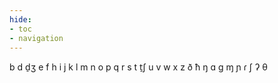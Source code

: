 ```yaml
---
hide:
- toc
- navigation
---
```

b
d
d̠ʒ
e
f
h
i
j
k
l
m
n
o
p
q
r
s
t
t̠ʃ
u
v
w
x
z
ð
ħ
ŋ
ɑ
ɡ
ɱ
ɲ
ɾ
ʃ
ʔ
θ
